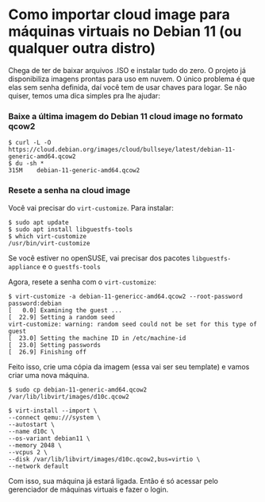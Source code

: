 # Como importar cloud image para máquinas virtuais no Debian 11 (ou qualquer outra distro)
Chega de ter de baixar arquivos .ISO e instalar tudo do zero. O projeto já disponibiliza imagens prontas para uso em nuvem.
O único problema é que elas sem senha definida, daí você tem de usar chaves para logar.
Se não quiser, temos uma dica simples pra lhe ajudar:

### Baixe a última imagem do Debian 11 cloud image no formato qcow2
```
$ curl -L -O https://cloud.debian.org/images/cloud/bullseye/latest/debian-11-generic-amd64.qcow2
$ du -sh *
315M	debian-11-generic-amd64.qcow2
```
### Resete a senha na cloud image
Você vai precisar do `virt-customize`. Para instalar:
```
$ sudo apt update
$ sudo apt install libguestfs-tools
$ which virt-customize
/usr/bin/virt-customize
```
Se você estiver no openSUSE, vai precisar dos pacotes `libguestfs-appliance` e o `guestfs-tools`

Agora, resete a senha com o `virt-customize`:
```
$ virt-customize -a debian-11-genericc-amd64.qcow2 --root-password password:debian
[   0.0] Examining the guest ...
[  22.9] Setting a random seed
virt-customize: warning: random seed could not be set for this type of
guest
[  23.0] Setting the machine ID in /etc/machine-id
[  23.0] Setting passwords
[  26.9] Finishing off
```
Feito isso, crie uma cópia da imagem (essa vai ser seu template) e vamos criar uma nova máquina.
```
$ sudo cp debian-11-generic-amd64.qcow2 /var/lib/libvirt/images/d10c.qcow2

$ virt-install --import \
--connect qemu:///system \
--autostart \
--name d10c \
--os-variant debian11 \
--memory 2048 \
--vcpus 2 \
--disk /var/lib/libvirt/images/d10c.qcow2,bus=virtio \
--network default
```
Com isso, sua máquina já estará ligada. Então é só acessar pelo gerenciador de máquinas virtuais e fazer o login.

